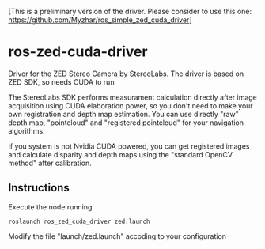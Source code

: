 [This is a preliminary version of the driver. Please consider to use this one: https://github.com/Myzhar/ros_simple_zed_cuda_driver]

# ros-zed-cuda-driver
Driver for the ZED Stereo Camera by StereoLabs. The driver is based on ZED SDK, so needs CUDA to run

The StereoLabs SDK performs measurament calculation directly after image acquisition using CUDA elaboration power, so you don't need to make your own registration and depth map estimation. You can use directly "raw" depth map, "pointcloud" and "registered pointcloud" for your navigation algorithms.

If you system is not Nvidia CUDA powered, you can get registered images and calculate disparity and depth maps using the "standard OpenCV method" after calibration.

## Instructions
Execute the node running 
```
roslaunch ros_zed_cuda_driver zed.launch
```

Modify the file "launch/zed.launch" accoding to your configuration

